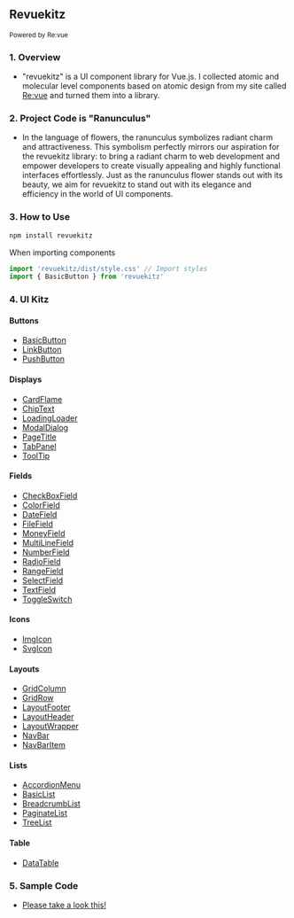 ## Revuekitz

<small> Powered by Re:vue</small>

### 1. Overview

- "revuekitz" is a UI component library for Vue.js. I collected atomic and molecular level components based on atomic design from my site called [Re:vue](https://sh-revue.net/) and turned them into a library.

### 2. Project Code is "Ranunculus"

- In the language of flowers, the ranunculus symbolizes radiant charm and attractiveness. This symbolism perfectly mirrors our aspiration for the revuekitz library: to bring a radiant charm to web development and empower developers to create visually appealing and highly functional interfaces effortlessly. Just as the ranunculus flower stands out with its beauty, we aim for revuekitz to stand out with its elegance and efficiency in the world of UI components.

### 3. How to Use

```js
npm install revuekitz
```

When importing components

```js
import 'revuekitz/dist/style.css' // Import styles
import { BasicButton } from 'revuekitz'
```

### 4. UI Kitz

#### Buttons

- [BasicButton](https://sh-revue.net/documents/revuekitz/101_basic_button)
- [LinkButton](https://sh-revue.net/documents/revuekitz/102_link_button)
- [PushButton](https://sh-revue.net/documents/revuekitz/103_push_button)

#### Displays

- [CardFlame](https://sh-revue.net/documents/revuekitz/201_card_flame)
- [ChipText](https://sh-revue.net/documents/revuekitz/202_chip_text)
- [LoadingLoader](https://sh-revue.net/documents/revuekitz/203_loading_loader)
- [ModalDialog](https://sh-revue.net/documents/revuekitz/204_modal_dialog)
- [PageTitle](https://sh-revue.net/documents/revuekitz/205_page_title)
- [TabPanel](https://sh-revue.net/documents/revuekitz/206_tab_panel)
- [ToolTip](https://sh-revue.net/documents/revuekitz/207_tool_tip)

#### Fields

- [CheckBoxField](https://sh-revue.net/documents/revuekitz/301_check_box_field)
- [ColorField](https://sh-revue.net/documents/revuekitz/302_color_field)
- [DateField](https://sh-revue.net/documents/revuekitz/303_date_field)
- [FileField](https://sh-revue.net/documents/revuekitz/304_file_field)
- [MoneyField](https://sh-revue.net/documents/revuekitz/305_money_field)
- [MultiLineField](https://sh-revue.net/documents/revuekitz/306_multi_line_field)
- [NumberField](https://sh-revue.net/documents/revuekitz/307_number_field)
- [RadioField](https://sh-revue.net/documents/revuekitz/308_radio_field)
- [RangeField](https://sh-revue.net/documents/revuekitz/309_range_field)
- [SelectField](https://sh-revue.net/documents/revuekitz/310_select_field)
- [TextField](https://sh-revue.net/documents/revuekitz/311_text_field)
- [ToggleSwitch](https://sh-revue.net/documents/revuekitz/312_toggle_switch)

#### Icons

- [ImgIcon](https://sh-revue.net/documents/revuekitz/401_img_icon)
- [SvgIcon](https://sh-revue.net/documents/revuekitz/402_svg_icon)

#### Layouts

- [GridColumn](https://sh-revue.net/documents/revuekitz/501_grid_column)
- [GridRow](https://sh-revue.net/documents/revuekitz/502_grid_row)
- [LayoutFooter](https://sh-revue.net/documents/revuekitz/503_layout_footer)
- [LayoutHeader](https://sh-revue.net/documents/revuekitz/504_layout_header)
- [LayoutWrapper](https://sh-revue.net/documents/revuekitz/505_layout_wrapper)
- [NavBar](https://sh-revue.net/documents/revuekitz/506_nav_bar)
- [NavBarItem](https://sh-revue.net/documents/revuekitz/507_nav_list_item)

#### Lists

- [AccordionMenu](https://sh-revue.net/documents/revuekitz/601_accordion_menu)
- [BasicList](https://sh-revue.net/documents/revuekitz/602_basic_list)
- [BreadcrumbList](https://sh-revue.net/documents/revuekitz/603_breadcumb_list)
- [PaginateList](https://sh-revue.net/documents/revuekitz/604_paginate_list)
- [TreeList](https://sh-revue.net/documents/revuekitz/605_tree_list)

#### Table

- [DataTable](https://sh-revue.net/documents/revuekitz/701_data_table)

### 5. Sample Code

- [Please take a look this!](https://sh-revue.net/factories/components)
